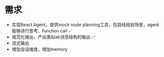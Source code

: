 # 需求
- 实现React Agent，提供mock route planning工具，在路线规划场景，agent能够进行思考、function call ✅ 
- 规范化输出，产出类似ab消息结构的输出 ✅
- 流式输出 
- 增加会话维度，增加memory